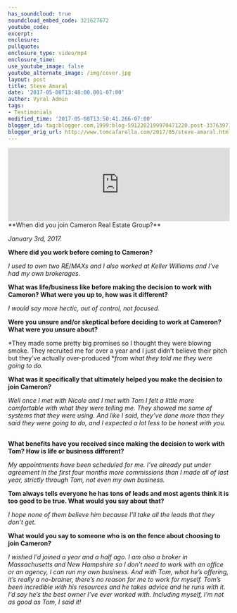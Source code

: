 ```yaml
---
has_soundcloud: true
soundcloud_embed_code: 321627672
youtube_code:
excerpt:
enclosure:
pullquote:
enclosure_type: video/mp4
enclosure_time:
use_youtube_image: false
youtube_alternate_image: /img/cover.jpg
layout: post
title: Steve Amaral
date: '2017-05-08T13:48:00.001-07:00'
author: Vyral Admin
tags:
- Testimonials
modified_time: '2017-05-08T13:50:41.266-07:00'
blogger_id: tag:blogger.com,1999:blog-5912202199970471220.post-3376397192462593749
blogger_orig_url: http://www.tomcafarella.com/2017/05/steve-amaral.html
---
```

<iframe width="100%" height="166" scrolling="no" frameborder="no" src="https://w.soundcloud.com/player/?url=https%3A//api.soundcloud.com/tracks/321627672&amp;color=ff5500"></iframe>
**When did you join Cameron Real Estate Group?**

*January 3rd, 2017.*

**Where did you work before coming to Cameron?**

*I used to own two RE/MAXs and I also worked at Keller Williams and I’ve had my own brokerages.*

**What was life/business like before making the decision to work with Cameron? What were you up to, how was it different?**

*I would say more hectic, out of control, not focused.*

**Were you unsure and/or skeptical before deciding to work at Cameron? What were you unsure about?**

*They made some pretty big promises so I thought they were blowing smoke. They recruited me for over a year and I just didn’t believe their pitch but they’ve actually over-produced **from what they told me they were going to do.*

**What was it specifically that ultimately helped you make the decision to join Cameron?**

*Well once I met with Nicole and I met with Tom I felt a little more comfortable with what they were telling me. They showed me some of systems that they were using. And like I said, they’ve done more than they said they were going to do, and I expected a lot less to be honest with you.*
##
**What benefits have you received since making the decision to work with Tom? How is life or business different?**

*My appointments have been scheduled for me. I’ve already put under agreement in the first four months more commissions than I made all of last year, strictly through Tom, not even my own business.*

**Tom always tells everyone he has tons of leads and most agents think it is too good to be true. What would you say about that?**

*I hope none of them believe him because I’ll take all the leads that they don’t get.*

**What would you say to someone who is on the fence about choosing to join Cameron?**

*I wished I’d joined a year and a half ago. I am also a broker in Massachusetts and New Hampshire so I don’t need to work with an office or an agency, I can run my own business. And with Tom, what he’s offering, it’s really a no-brainer, there’s no reason for me to work for myself. Tom’s been incredible with his resources and he takes advice and he runs with it. I‘d say he’s the best owner I’ve ever worked with. Including myself, I’m not as good as Tom, I said it!*
